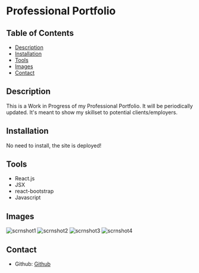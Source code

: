 # Professional Portfolio

    

  ## Table of Contents
  * [Description](#description)
  * [Installation](#installation)
  * [Tools](#tools)
  * [Images](#images)
  * [Contact](#contact)


  ## Description 
  This is a Work in Progress of my Professional Portfolio.  It will be periodically updated.  It's meant to show my skillset to potential clients/employers. 

  ## Installation
  No need to install, the site is deployed!

  ## Tools
  * React.js
  * JSX
  * react-bootstrap
  * Javascript
  
  ## Images
  ![scrnshot1](https://user-images.githubusercontent.com/30415670/180503362-afbfd6eb-c24d-491d-902f-4bb732f2a37b.png)
  ![scrnshot2](https://user-images.githubusercontent.com/30415670/180503415-fb36adfd-f024-4ad6-8dc6-1b6f732a053f.png)
  ![scrnshot3](https://user-images.githubusercontent.com/30415670/180503422-0c875dff-b445-4c15-af00-dbdbc3c9c8c5.png)
  ![scrnshot4](https://user-images.githubusercontent.com/30415670/180503443-2e6dd37a-fb0d-4237-98df-ec357b8d2dcf.png)


  

  ## Contact 
  - Github: [Github](https://github.com/arankin7)

